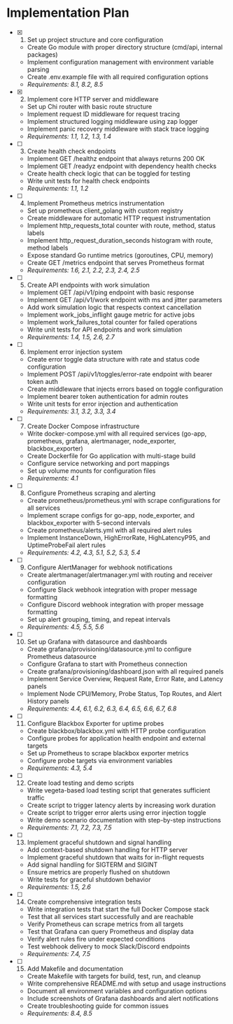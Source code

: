 # Implementation Plan

- [x] 1. Set up project structure and core configuration





  - Create Go module with proper directory structure (cmd/api, internal packages)
  - Implement configuration management with environment variable parsing
  - Create .env.example file with all required configuration options
  - _Requirements: 8.1, 8.2, 8.5_

- [x] 2. Implement core HTTP server and middleware





  - Set up Chi router with basic route structure
  - Implement request ID middleware for request tracing
  - Implement structured logging middleware using zap logger
  - Implement panic recovery middleware with stack trace logging
  - _Requirements: 1.1, 1.2, 1.3, 1.4_

- [ ] 3. Create health check endpoints
  - Implement GET /healthz endpoint that always returns 200 OK
  - Implement GET /readyz endpoint with dependency health checks
  - Create health check logic that can be toggled for testing
  - Write unit tests for health check endpoints
  - _Requirements: 1.1, 1.2_

- [ ] 4. Implement Prometheus metrics instrumentation
  - Set up prometheus client_golang with custom registry
  - Create middleware for automatic HTTP request instrumentation
  - Implement http_requests_total counter with route, method, status labels
  - Implement http_request_duration_seconds histogram with route, method labels
  - Expose standard Go runtime metrics (goroutines, CPU, memory)
  - Create GET /metrics endpoint that serves Prometheus format
  - _Requirements: 1.6, 2.1, 2.2, 2.3, 2.4, 2.5_

- [ ] 5. Create API endpoints with work simulation
  - Implement GET /api/v1/ping endpoint with basic response
  - Implement GET /api/v1/work endpoint with ms and jitter parameters
  - Add work simulation logic that respects context cancellation
  - Implement work_jobs_inflight gauge metric for active jobs
  - Implement work_failures_total counter for failed operations
  - Write unit tests for API endpoints and work simulation
  - _Requirements: 1.4, 1.5, 2.6, 2.7_

- [ ] 6. Implement error injection system
  - Create error toggle data structure with rate and status code configuration
  - Implement POST /api/v1/toggles/error-rate endpoint with bearer token auth
  - Create middleware that injects errors based on toggle configuration
  - Implement bearer token authentication for admin routes
  - Write unit tests for error injection and authentication
  - _Requirements: 3.1, 3.2, 3.3, 3.4_

- [ ] 7. Create Docker Compose infrastructure
  - Write docker-compose.yml with all required services (go-app, prometheus, grafana, alertmanager, node_exporter, blackbox_exporter)
  - Create Dockerfile for Go application with multi-stage build
  - Configure service networking and port mappings
  - Set up volume mounts for configuration files
  - _Requirements: 4.1_

- [ ] 8. Configure Prometheus scraping and alerting
  - Create prometheus/prometheus.yml with scrape configurations for all services
  - Implement scrape configs for go-app, node_exporter, and blackbox_exporter with 5-second intervals
  - Create prometheus/alerts.yml with all required alert rules
  - Implement InstanceDown, HighErrorRate, HighLatencyP95, and UptimeProbeFail alert rules
  - _Requirements: 4.2, 4.3, 5.1, 5.2, 5.3, 5.4_

- [ ] 9. Configure AlertManager for webhook notifications
  - Create alertmanager/alertmanager.yml with routing and receiver configuration
  - Configure Slack webhook integration with proper message formatting
  - Configure Discord webhook integration with proper message formatting
  - Set up alert grouping, timing, and repeat intervals
  - _Requirements: 4.5, 5.5, 5.6_

- [ ] 10. Set up Grafana with datasource and dashboards
  - Create grafana/provisioning/datasource.yml to configure Prometheus datasource
  - Configure Grafana to start with Prometheus connection
  - Create grafana/provisioning/dashboard.json with all required panels
  - Implement Service Overview, Request Rate, Error Rate, and Latency panels
  - Implement Node CPU/Memory, Probe Status, Top Routes, and Alert History panels
  - _Requirements: 4.4, 6.1, 6.2, 6.3, 6.4, 6.5, 6.6, 6.7, 6.8_

- [ ] 11. Configure Blackbox Exporter for uptime probes
  - Create blackbox/blackbox.yml with HTTP probe configuration
  - Configure probes for application health endpoint and external targets
  - Set up Prometheus to scrape blackbox exporter metrics
  - Configure probe targets via environment variables
  - _Requirements: 4.3, 5.4_

- [ ] 12. Create load testing and demo scripts
  - Write vegeta-based load testing script that generates sufficient traffic
  - Create script to trigger latency alerts by increasing work duration
  - Create script to trigger error alerts using error injection toggle
  - Write demo scenario documentation with step-by-step instructions
  - _Requirements: 7.1, 7.2, 7.3, 7.5_

- [ ] 13. Implement graceful shutdown and signal handling
  - Add context-based shutdown handling for HTTP server
  - Implement graceful shutdown that waits for in-flight requests
  - Add signal handling for SIGTERM and SIGINT
  - Ensure metrics are properly flushed on shutdown
  - Write tests for graceful shutdown behavior
  - _Requirements: 1.5, 2.6_

- [ ] 14. Create comprehensive integration tests
  - Write integration tests that start the full Docker Compose stack
  - Test that all services start successfully and are reachable
  - Verify Prometheus can scrape metrics from all targets
  - Test that Grafana can query Prometheus and display data
  - Verify alert rules fire under expected conditions
  - Test webhook delivery to mock Slack/Discord endpoints
  - _Requirements: 7.4, 7.5_

- [ ] 15. Add Makefile and documentation
  - Create Makefile with targets for build, test, run, and cleanup
  - Write comprehensive README.md with setup and usage instructions
  - Document all environment variables and configuration options
  - Include screenshots of Grafana dashboards and alert notifications
  - Create troubleshooting guide for common issues
  - _Requirements: 8.4, 8.5_